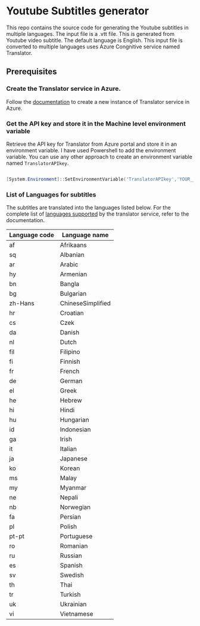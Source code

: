 # Youtube Subtitles generator

This repo contains the source code for generating the Youtube subtitles in multiple languages. The input file is a .vtt file. This is generated from Youtube video subtitle.
The default language is English. This input file is converted to multiple languages uses Azure Congnitive service named Translator.

## Prerequisites

### Create the Translator service in Azure.
Follow the [documentation](https://docs.microsoft.com/en-ca/azure/cognitive-services/translator/quickstart-translator) to create a new instance of Translator service in Azure.

### Get the API key and store it in the Machine level environment variable
Retrieve the API key for Translator from Azure portal and store it in an environment variable.
I have used Powershell to add the environment variable. You can use any other approach to create an environment variable named `TranslatorAPIkey`.

```Powershell

[System.Environment]::SetEnvironmentVariable('TranslatorAPIkey','YOUR__API__KEY', 'Machine')

```

### List of Languages for subtitles

The subtitles are translated into the languages listed below.
For the complete list of [languages supported](https://docs.microsoft.com/en-ca/azure/cognitive-services/translator/language-support) by the translator service, refer to the documentation.

| Language code | Language name |
| ---           | ---           |
| af            | Afrikaans     |
| sq            | Albanian      |
| ar            | Arabic        |
| hy            | Armenian      |
| bn            | Bangla        |
| bg            | Bulgarian     |
| zh-Hans       | ChineseSimplified |
| hr            | Croatian      |
| cs            | Czek          |
| da            | Danish        |
| nl            | Dutch         |
| fil           | Filipino      |
| fi            | Finnish       |
| fr            | French        |
| de            | German        |
| el            | Greek         |
| he            | Hebrew        |
| hi            | Hindi         |
| hu            | Hungarian     |
| id            | Indonesian    |
| ga            | Irish         |
| it            | Italian       |
| ja            | Japanese      |
| ko            | Korean        |
| ms            | Malay         |
| my            | Myanmar       |
| ne            | Nepali        |
| nb            | Norwegian     |
| fa            | Persian       |
| pl            | Polish        |
| pt-pt         | Portuguese    |
| ro            | Romanian      |
| ru            | Russian       |
| es            | Spanish       |
| sv            | Swedish       |
| th            | Thai          |
| tr            | Turkish       |
| uk            | Ukrainian     |
| vi            | Vietnamese    |
